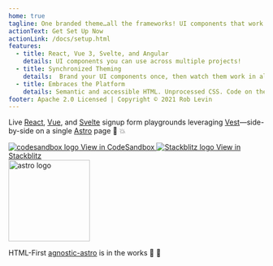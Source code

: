```yaml
---
home: true
tagline: One branded theme…all the frameworks! UI components that work in React, Vue 3, and Svelte!
actionText: Get Set Up Now
actionLink: /docs/setup.html
features:
  - title: React, Vue 3, Svelte, and Angular
    details: UI components you can use across multiple projects!
  - title: Synchronized Theming
    details:  Brand your UI components once, then watch them work in all your projects!
  - title: Embraces the Platform
    details: Semantic and accessible HTML. Unprocessed CSS. Code on the platform and towards upcoming web standards.
footer: Apache 2.0 Licensed | Copyright © 2021 Rob Levin
---
```


<div class="flex justify-center mbs64 mbe32">
  <p class="is16">Live <a href="https://reactjs.org/" target="_blank">React</a>, <a href="https://vuejs.org/" target="_blank">Vue</a>, and <a href="https://svelte.dev/" target="_blank">Svelte</a> signup form playgrounds leveraging <a href="https://vestjs.dev/" target="_blank">Vest</a>—side-by-side on a single <a href="https://astro.build/" target="_blank">Astro</a> page 🚀 💥</p>
</div>
<div class="playgrounds flex justify-center mbe48">
  <a class="btn btn-rounded" style="background-color: var(--agnostic-dark); color: var(--agnostic-light)" href="https://codesandbox.io/s/github/AgnosticUI/agnosticui/tree/master/playgrounds/SignupForm?file=/README.md" target="_blank">
    <img src="/images/codesandbox.svg" alt="codesandbox logo" class="mie8"> View in CodeSandbox
  </a>
  <a class="btn btn-rounded" style="background-color: var(--agnostic-primary); color: var(--agnostic-light)" href="https://stackblitz.com/github/AgnosticUI/agnosticui/tree/master/playgrounds/SignupForm?file=/README.md" target="_blank">
    <img src="/images/stackblitz.svg" alt="Stackblitz logo" class="mie4"> View in Stackblitz
  </a>
</div>
<div class="flex flex-column items-center mbe32">
  <a href="https://astro.build/" class="text-centered" target="_blank"><img style="width: 10rem;" src="/images/astro-logo-light.svg" alt="astro logo"></a>
  <p class="m0">HTML-First <a href="https://github.com/AgnosticUI/agnosticui/tree/master/agnostic-astro">agnostic-astro</a> is in the works 👀 🚀</p>
</div>
<Frameworks />

<script>
import Frameworks from './components/Frameworks.vue'

export default {
  components: { Frameworks }
}
</script>

